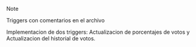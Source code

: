 >[!Note]
> Triggers con comentarios en el archivo

Implementacion de dos triggers:
Actualizacion de porcentajes de votos y Actualizacion del historial de votos.
